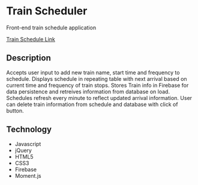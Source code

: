 # Train Scheduler
Front-end train schedule application

[Train Schedule Link](https://jliip51.github.io/Train-Schedule/ "Train-Schedule Link")

## Description
Accepts user input to add new train name, start time and frequency to schedule.  Displays schedule in repeating table with next arrival based on current time and frequency of train stops. Stores Train info in Firebase for data persistence and retreives information from database on load. Schedules refresh every minute to reflect updated arrival information. User can delete train information from schedule and database with click of button.


## Technology
+ Javascript
+ jQuery
+ HTML5
+ CSS3
+ Firebase
+ Moment.js
